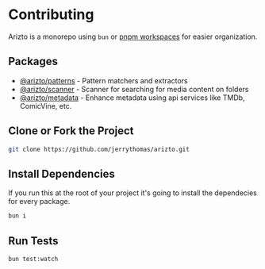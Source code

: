 # Contributing

Arizto is a monorepo using `bun` or [pnpm workspaces](https://pnpm.io/workspaces) for easier organization.

## Packages

- [@arizto/patterns](packages/patterns) - Pattern matchers and extractors
- [@arizto/scanner](packages/scanner) - Scanner for searching for media content on folders
- [@arizto/metadata](packages/metadata) - Enhance metadata using api services like TMDb, ComicVine, etc.

## Clone or Fork the Project

```sh
git clone https://github.com/jerrythomas/arizto.git
```

## Install Dependencies

If you run this at the root of your project it's going to install the dependecies for every package.

```sh
bun i
```

## Run Tests

```sh
bun test:watch
```
